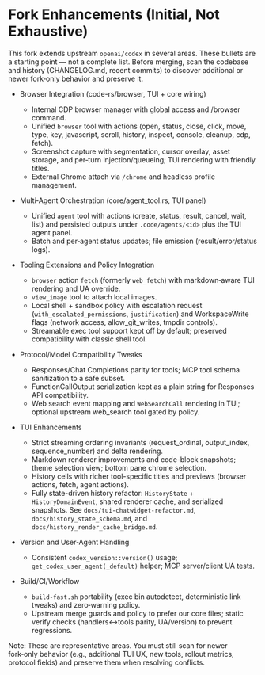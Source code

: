 # Fork Enhancements (Initial, Not Exhaustive)

This fork extends upstream `openai/codex` in several areas. These bullets are a starting point — not a complete list. Before merging, scan the codebase and history (CHANGELOG.md, recent commits) to discover additional or newer fork‑only behavior and preserve it.

- Browser Integration (code-rs/browser, TUI + core wiring)
  - Internal CDP browser manager with global access and /browser command.
  - Unified `browser` tool with actions (open, status, close, click, move, type, key, javascript, scroll, history, inspect, console, cleanup, cdp, fetch).
  - Screenshot capture with segmentation, cursor overlay, asset storage, and per‑turn injection/queueing; TUI rendering with friendly titles.
  - External Chrome attach via `/chrome` and headless profile management.

- Multi‑Agent Orchestration (core/agent_tool.rs, TUI panel)
  - Unified `agent` tool with actions (create, status, result, cancel, wait, list) and persisted outputs under `.code/agents/<id>` plus the TUI agent panel.
  - Batch and per‑agent status updates; file emission (result/error/status logs).

- Tooling Extensions and Policy Integration
  - `browser` action `fetch` (formerly `web_fetch`) with markdown‑aware TUI rendering and UA override.
  - `view_image` tool to attach local images.
  - Local shell + sandbox policy with escalation request (`with_escalated_permissions`, `justification`) and WorkspaceWrite flags (network access, allow_git_writes, tmpdir controls).
  - Streamable exec tool support kept off by default; preserved compatibility with classic shell tool.

- Protocol/Model Compatibility Tweaks
  - Responses/Chat Completions parity for tools; MCP tool schema sanitization to a safe subset.
  - FunctionCallOutput serialization kept as a plain string for Responses API compatibility.
  - Web search event mapping and `WebSearchCall` rendering in TUI; optional upstream web_search tool gated by policy.

- TUI Enhancements
  - Strict streaming ordering invariants (request_ordinal, output_index, sequence_number) and delta rendering.
  - Markdown renderer improvements and code-block snapshots; theme selection view; bottom pane chrome selection.
  - History cells with richer tool-specific titles and previews (browser actions, fetch, agent actions).
  - Fully state-driven history refactor: `HistoryState` + `HistoryDomainEvent`, shared renderer cache, and serialized snapshots. See `docs/tui-chatwidget-refactor.md`, `docs/history_state_schema.md`, and `docs/history_render_cache_bridge.md`.

- Version and User‑Agent Handling
  - Consistent `codex_version::version()` usage; `get_codex_user_agent(_default)` helper; MCP server/client UA tests.

- Build/CI/Workflow
  - `build-fast.sh` portability (exec bin autodetect, deterministic link tweaks) and zero‑warning policy.
  - Upstream merge guards and policy to prefer our core files; static verify checks (handlers↔tools parity, UA/version) to prevent regressions.

Note: These are representative areas. You must still scan for newer fork‑only behavior (e.g., additional TUI UX, new tools, rollout metrics, protocol fields) and preserve them when resolving conflicts.
